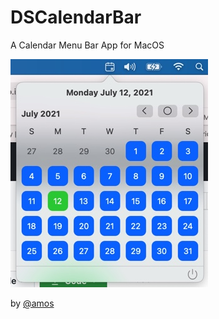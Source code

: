 # DSCalendarBar

A Calendar Menu Bar App for MacOS

![DS Calendar Bar Screenshot](/docs/ds_calendar_bar_screenshot.jpg)

by [@amos](https://amostodman.github.io/)
